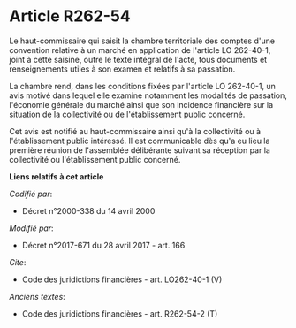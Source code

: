 # Article R262-54

Le haut-commissaire qui saisit la chambre territoriale des comptes d'une convention relative à un marché en application de
l'article LO 262-40-1, joint à cette saisine, outre le texte intégral de l'acte, tous documents et renseignements utiles à
son examen et relatifs à sa passation. 

La chambre rend, dans les conditions fixées par l'article LO 262-40-1, un avis motivé dans lequel elle examine notamment les
modalités de passation, l'économie générale du marché ainsi que son incidence financière sur la situation de la collectivité
ou de l'établissement public concerné. 

Cet avis est notifié au haut-commissaire ainsi qu'à la collectivité ou à l'établissement public intéressé. Il est
communicable dès qu'a eu lieu la première réunion de l'assemblée délibérante suivant sa réception par la collectivité ou
l'établissement public concerné.

**Liens relatifs à cet article**

_Codifié par_:

  - Décret n°2000-338 du 14 avril 2000

_Modifié par_:

  - Décret n°2017-671 du 28 avril 2017 - art. 166

_Cite_:

  - Code des juridictions financières - art. LO262-40-1 (V)

_Anciens textes_:

  - Code des juridictions financières - art. R262-54-2 (T)
